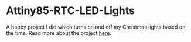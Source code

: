 # Attiny85-RTC-LED-Lights
A hobby project I did which turns on and off my Christmas lights based on the time. Read more about the project [here](https://www.bennettnotes.com/post/controlling-my-christmas-lights-with-attiny85-arduino-microcontroller/).
